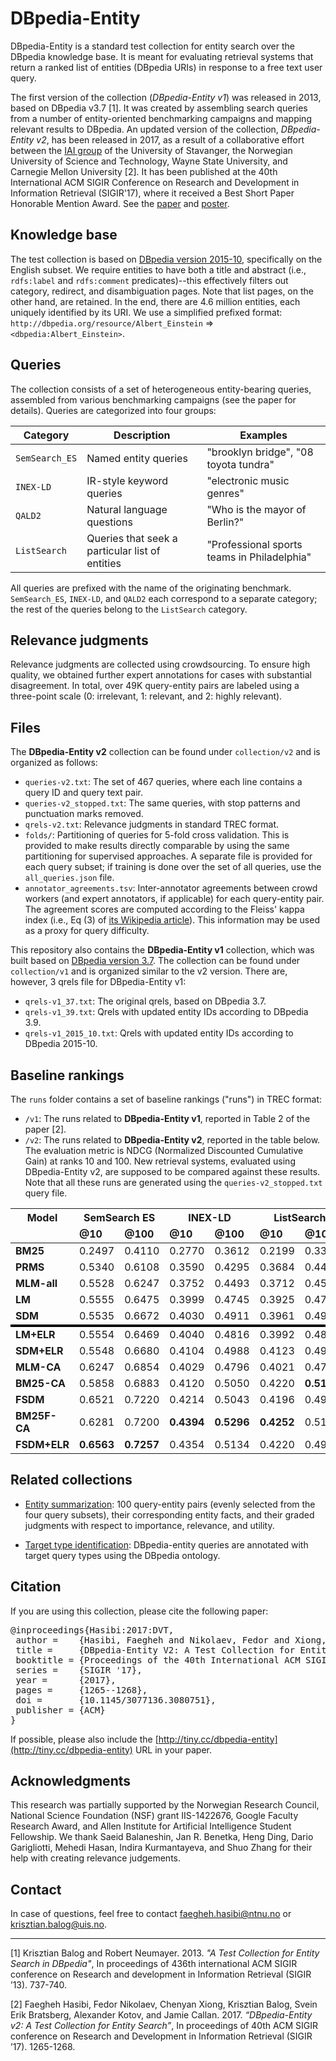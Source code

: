 # DBpedia-Entity

DBpedia-Entity is a standard test collection for entity search over the DBpedia knowledge base. It is meant for evaluating retrieval systems that return a ranked list of entities (DBpedia URIs) in response to a free text user query.

The first version of the collection (*DBpedia-Entity v1*) was released in 2013, based on DBpedia v3.7 [1].  It was created by assembling search queries from a number of entity-oriented benchmarking campaigns and mapping relevant results to DBpedia.
An updated version of the collection, *DBpedia-Entity v2*, has been released in 2017, as a result of a collaborative effort between the [IAI group](http://iai.group) of the University of Stavanger, the Norwegian University of Science and Technology, Wayne State University, and Carnegie Mellon University [2].
It has been published at the 40th International ACM SIGIR Conference on Research and Development in Information Retrieval (SIGIR'17), where it received a Best Short Paper Honorable Mention Award.  See the  [paper](http://hasibi.com/files/sigir2017-dbpedia_entity.pdf) and [poster](http://hasibi.com//files/posters/dbpedia-entity.pdf).


## Knowledge base

The test collection is based on [DBpedia version 2015-10](http://wiki.dbpedia.org/Downloads2015-10), specifically on the English subset.
We require entities to have both a title and abstract (i.e., `rdfs:label` and `rdfs:comment` predicates)--this effectively  filters out category, redirect, and disambiguation pages. Note that list pages, on the other hand, are retained.  In the end, there are 4.6 million entities, each uniquely identified by its URI.  We use a simplified prefixed format:  `http://dbpedia.org/resource/Albert_Einstein` => `<dbpedia:Albert_Einstein>`.


## Queries

The collection consists of a set of heterogeneous entity-bearing queries, assembled from various benchmarking campaigns (see the paper for details). Queries are categorized into four groups:

| Category | Description | Examples |
| --- | --- | --- |
| `SemSearch_ES` | Named entity queries | "brooklyn bridge", "08 toyota tundra" |
| `INEX-LD` | IR-style keyword queries | "electronic music genres" |
| `QALD2` | Natural language questions | "Who is the mayor of Berlin?" |
| `ListSearch` | Queries that seek a particular list of entities | "Professional sports teams in Philadelphia" |

All queries are prefixed with the name of the originating benchmark.  `SemSearch_ES`, `INEX-LD`, and `QALD2` each correspond to a separate category; the rest of the queries belong to the `ListSearch` category.


## Relevance judgments

Relevance judgments are collected using crowdsourcing. To ensure high quality, we obtained further expert annotations for cases with substantial disagreement.
In total, over 49K query-entity pairs are labeled using a three-point scale (0: irrelevant, 1: relevant, and 2: highly relevant).


## Files

The **DBpedia-Entity v2** collection can be found under `collection/v2` and is organized as follows:

  - `queries-v2.txt`: The set of 467 queries, where each line contains a query ID and query text pair.
  - `queries-v2_stopped.txt`: The same queries, with stop patterns and punctuation marks removed.
  - `qrels-v2.txt`: Relevance judgments in standard TREC format.
  - `folds/`: Partitioning of queries for 5-fold cross validation. This is provided to make results directly comparable by using the same partitioning for supervised approaches. A separate file is provided for each query subset; if training is done over the set of all queries, use the `all_queries.json` file.
  - `annotator_agreements.tsv`: Inter-annotator agreements between crowd workers (and expert annotators, if applicable) for each query-entity pair. The agreement scores are computed according to the Fleiss' kappa index (i.e., Eq (3) of [its Wikipedia article](https://en.wikipedia.org/wiki/Fleiss%27_kappa)). This information may be used as a proxy for query difficulty.

This repository also contains the **DBpedia-Entity v1** collection, which was built based on [DBpedia version 3.7](http://wiki.dbpedia.org/data-set-37). The collection can be found under `collection/v1` and is organized similar to the v2 version. There are, however, 3 qrels file for DBpedia-Entity v1:

- `qrels-v1_37.txt`: The original qrels, based on DBpedia 3.7.
- `qrels-v1_39.txt`: Qrels with updated entity IDs according to DBpedia 3.9.
- `qrels-v1_2015_10.txt`: Qrels with updated entity IDs according to DBpedia 2015-10.


## Baseline rankings

The `runs` folder contains a set of baseline rankings ("runs") in TREC format:

- `/v1`: The runs related to **DBpedia-Entity v1**, reported in Table 2 of the paper [2].
- `/v2`: The runs related to **DBpedia-Entity v2**, reported in the table below.  The evaluation metric is NDCG (Normalized Discounted Cumulative Gain) at ranks 10 and 100.  New retrieval systems, evaluated using DBpedia-Entity v2, are supposed to be compared against these results. Note that all these runs are generated using the `queries-v2_stopped.txt` query file.

<table>
  <thead>
  <tr>
    <th>Model</th>
    <th colspan="2">SemSearch ES</th>
    <th colspan="2">INEX-LD</th>
    <th colspan="2">ListSearch</th>
    <th colspan="2">QALD-2</th>
    <th colspan="2">Total</th>
  </tr>
  <tr >
    <td></td>
    <td markdown="span"><b>@10</b></td><td ><b>@100</b></td>
    <td ><b>@10</b></td><td ><b>@100</b></td>
    <td ><b>@10</b></td><td ><b>@100</b></td>
    <td ><b>@10</b></td><td ><b>@100</b></td>
    <td ><b>@10</b></td><td ><b>@100</b></td>
   </tr>
  </thead>
  <tbody>
  <tr>
	<td ><b>BM25</b></td>
	<td >0.2497</td><td >0.4110</td>
	<td >0.2770</td><td >0.3612</td>
	<td >0.2199</td><td >0.3302</td>
	<td >0.2751</td><td >0.3366</td>
	<td >0.2558</td><td >0.3582</td>
  </tr>
  <tr>
	<td ><b>PRMS</b></td>
	<td >0.5340</td><td >0.6108</td>
	<td >0.3590</td><td >0.4295</td>
	<td >0.3684</td><td >0.4436</td>
	<td >0.3151</td><td >0.4026</td>
	<td >0.3905</td><td >0.4688</td>
  </tr>
  <tr>
	<td ><b>MLM-all</b></td>
	<td >0.5528</td><td >0.6247</td>
	<td >0.3752</td><td >0.4493</td>
	<td >0.3712</td><td >0.4577</td>
	<td >0.3249</td><td >0.4208</td>
	<td >0.4021</td><td >0.4852</td>
  </tr>
  <tr>
	<td ><b>LM</b></td>
	<td >0.5555</td><td >0.6475</td>
	<td >0.3999</td><td >0.4745</td>
	<td >0.3925</td><td >0.4723</td>
	<td >0.3412</td><td >0.4338</td>
	<td >0.4182</td><td >0.5036</td>
  </tr>
  <tr style="border-bottom: 4px solid black">
  <td ><b>SDM</b></td>
	<td >0.5535</td><td >0.6672</td>
	<td >0.4030</td><td >0.4911 </td>
	<td >0.3961</td><td >0.4900</td>
	<td >0.3390</td><td >0.4274</td>
	<td >0.4185</td><td >0.5143</td>
  </tr>
  <tr>
	<td ><b>LM+ELR</b></td>
	<td >0.5554</td><td >0.6469</td>
	<td >0.4040</td><td >0.4816</td>
	<td >0.3992</td><td >0.4845</td>
	<td >0.3491</td><td >0.4383</td>
	<td >0.4230</td><td >0.5093</td>
  </tr>
  <tr>
	<td ><b>SDM+ELR</b></td>
	<td >0.5548</td><td >0.6680</td>
	<td >0.4104</td><td >0.4988</td>
	<td >0.4123</td><td >0.4992</td>
	<td >0.3446</td><td >0.4363</td>
	<td >0.4261</td><td >0.5211</td>
  </tr>
  <tr>
	<td ><b>MLM-CA</b></td>
	<td >0.6247</td><td >0.6854</td>
	<td >0.4029</td><td >0.4796</td>
	<td >0.4021</td><td >0.4786</td>
	<td >0.3365</td><td >0.4301</td>
	<td >0.4365</td><td >0.5143</td>
  </tr>
  <tr>
	<td ><b>BM25-CA</b></td>
	<td >0.5858</td><td >0.6883</td>
	<td >0.4120</td><td >0.5050</td>
	<td >0.4220</td><td ><b>0.5142</b></td>
	<td >0.3566</td><td >0.4426</td>
	<td >0.4399</td><td >0.5329 </td>
  </tr>
  <tr>
	<td ><b>FSDM</b></td>
	<td >0.6521</td><td >0.7220</td>
	<td >0.4214</td><td >0.5043</td>
	<td >0.4196</td><td >0.4952</td>
	<td >0.3401</td><td >0.4358</td>
	<td >0.4524</td><td >0.5342</td>
  </tr>
  <tr>
	<td ><b>BM25F-CA</b></td>
	<td >0.6281</td><td >0.7200</td>
	<td ><b>0.4394</b></td><td ><b>0.5296</b></td>
	<td ><b>0.4252</b></td><td >0.5106</td>
	<td ><b>0.3689</b></td><td ><b>0.4614</b></td>
	<td ><b>0.4605</b></td><td ><b>0.5505</b></td>
  </tr>
  <tr>
	<td ><b>FSDM+ELR</b></td>
	<td ><b>0.6563</b></td><td ><b>0.7257</b></td>
	<td >0.4354</td><td >0.5134</td>
	<td >0.4220</td><td >0.4985</td>
	<td >0.3468</td><td >0.4456</td>
	<td >0.4590</td><td >0.5408</td>
  </tr>
  </tbody>
</table>


## Related collections

  - [Entity summarization](https://github.com/iai-group/DynamicEntitySummarization-DynES): 100 query-entity pairs (evenly selected from the four query subsets), their corresponding entity facts, and their graded judgments with respect to importance, relevance, and utility.

  - [Target type identification](https://github.com/iai-group/sigir2017-query_types): DBpedia-entity queries are annotated with target query types using the DBpedia ontology.


## Citation

If you are using this collection, please cite the following paper:
<pre>
@inproceedings{Hasibi:2017:DVT,
 author =    {Hasibi, Faegheh and Nikolaev, Fedor and Xiong, Chenyan and Balog, Krisztian and Bratsberg, Svein Erik and Kotov, Alexander and Callan, Jamie},
 title =     {DBpedia-Entity V2: A Test Collection for Entity Search},
 booktitle = {Proceedings of the 40th International ACM SIGIR Conference on Research and Development in Information Retrieval},
 series =    {SIGIR '17},
 year =      {2017},
 pages =     {1265--1268},
 doi =       {10.1145/3077136.3080751},
 publisher = {ACM}
}
</pre>

If possible, please also include the [http://tiny.cc/dbpedia-entity](http://tiny.cc/dbpedia-entity) URL in your paper.

## Acknowledgments

This research was partially supported by the Norwegian Research Council, National Science Foundation (NSF) grant IIS-1422676, Google Faculty Research Award, and Allen Institute for Artificial Intelligence Student Fellowship.
We thank Saeid Balaneshin, Jan R. Benetka, Heng Ding, Dario Garigliotti, Mehedi Hasan, Indira Kurmantayeva, and Shuo Zhang for their help with creating relevance judgements.


## Contact

In case of questions, feel free to contact <faegheh.hasibi@ntnu.no> or <krisztian.balog@uis.no>.

----------------
[1] Krisztian Balog and Robert Neumayer. 2013. *"A Test Collection for Entity Search in DBpedia"*, In proceedings of 436th international ACM SIGIR conference on Research and development in Information Retrieval (SIGIR ’13). 737-740.

[2] Faegheh Hasibi, Fedor Nikolaev, Chenyan Xiong, Krisztian Balog, Svein Erik Bratsberg, Alexander Kotov, and Jamie Callan. 2017. *“DBpedia-Entity v2: A Test Collection for Entity Search”*, In proceedings of 40th ACM SIGIR conference on Research and Development in Information Retrieval (SIGIR ’17). 1265-1268.
